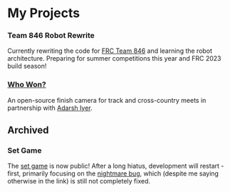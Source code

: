 # My Projects


### Team 846 Robot Rewrite
Currently rewriting the code for [FRC Team 846](https://github.com/Team846) and learning the robot architecture. Preparing for summer competitions this year and FRC 2023 build season!

### [Who Won?](https://github.com/apawate/whowon)
An open-source finish camera for track and cross-country meets in partnership with [Adarsh Iyer](https://github.com/adarshramiyer).

## Archived

### Set Game
The [set game](https://github.com/apawate/Python3-Set-Game-2021) is now public! After a long hiatus, development will restart - first, primarily focusing on the [nightmare bug](https://github.com/apawate/Python3-Set-Game-2021/commit/b8bce2027e9d09ca5446327035736ee4e18524b0), which (despite me saying otherwise in the link) is still not completely fixed. 

